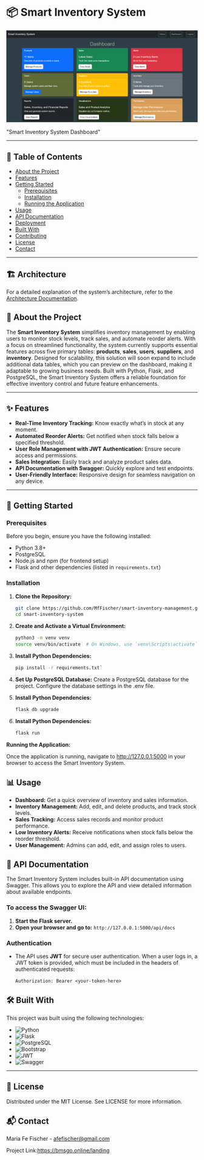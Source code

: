 
# 📦 Smart Inventory System


<img src="./images/Dashboard.png" alt="Dashboard" width="800"/>

"Smart Inventory System Dashboard"

---

## 📖 Table of Contents
- [About the Project](#about-the-project)
- [Features](#features)
- [Getting Started](#getting-started)
  - [Prerequisites](#prerequisites)
  - [Installation](#installation)
  - [Running the Application](#running-the-application)
- [Usage](#usage)
- [API Documentation](#api-documentation)
- [Deployment](#deployment)
- [Built With](#built-with)
- [Contributing](#contributing)
- [License](#license)
- [Contact](#contact)

---

## 🏗️ Architecture
For a detailed explanation of the system’s architecture, refer to the 
[Architecture Documentation](./architecture.md).

## 📝 About the Project
The **Smart Inventory System** simplifies inventory management by enabling 
users to monitor stock levels, track sales, and automate reorder alerts. 
With a focus on streamlined functionality, the system currently supports 
essential features across five primary tables: **products**, **sales**, **users**, **suppliers**, 
and **inventory**. Designed for scalability, this solution will soon expand to include 
additional data tables, which you can preview on the dashboard, making it adaptable 
to growing business needs. Built with Python, Flask, and PostgreSQL, the Smart 
Inventory System offers a reliable foundation for effective inventory control 
and future feature enhancements.

---

## ✨ Features
- **Real-Time Inventory Tracking:** Know exactly what’s in stock at any moment.
- **Automated Reorder Alerts:** Get notified when stock falls below a specified threshold.
- **User Role Management with JWT Authentication:** Ensure secure access and permissions.
- **Sales Integration:** Easily track and analyze product sales data.
- **API Documentation with Swagger:** Quickly explore and test endpoints.
- **User-Friendly Interface:** Responsive design for seamless navigation on any device.

---

## 🚀 Getting Started

### Prerequisites
Before you begin, ensure you have the following installed:
- Python 3.8+
- PostgreSQL
- Node.js and npm (for frontend setup)
- Flask and other dependencies (listed in `requirements.txt`)

### Installation
1. **Clone the Repository:**
   ```bash
   git clone https://github.com/MfFischer/smart-inventory-management.git
   cd smart-inventory-system

2. **Create and Activate a Virtual Environment:**
   ```bash
   python3 -m venv venv
   source venv/bin/activate  # On Windows, use `venv\Scripts\activate`

3. **Install Python Dependencies:**
   ```bash
   pip install -r requirements.txt`
   
4. **Set Up PostgreSQL Database:**
    Create a PostgreSQL database for the project.
    Configure the database settings in the .env file.

5. **Install Python Dependencies:**
   ```bash
   flask db upgrade

6. **Install Python Dependencies:**
   ```bash
   flask run
   
**Running the Application:**

  Once the application is running, navigate to http://127.0.0.1:5000 
  in your browser to access the Smart Inventory System.

## 📊 Usage
- **Dashboard:** Get a quick overview of inventory and sales information.
- **Inventory Management:** Add, edit, and delete products, and track stock levels.
- **Sales Tracking:** Access sales records and monitor product performance.
- **Low Inventory Alerts:** Receive notifications when stock falls below the reorder threshold.
- **User Management:** Admins can add, edit, and assign roles to users.

## 📖 API Documentation
The Smart Inventory System includes built-in API documentation using Swagger. This allows you to explore the API and view detailed information about available endpoints.

### To access the Swagger UI:
1. **Start the Flask server.**
2. **Open your browser and go to:** `http://127.0.0.1:5000/api/docs`

### Authentication
- The API uses **JWT** for secure user authentication. When a user logs in, a JWT token is provided, which must be included in the headers of authenticated requests:

   ```http
   Authorization: Bearer <your-token-here>

## 🛠️ Built With
This project was built using the following technologies:
- ![Python](https://img.shields.io/badge/Python-3.x-blue) 
- ![Flask](https://img.shields.io/badge/Flask-2.x-orange) 
- ![PostgreSQL](https://img.shields.io/badge/PostgreSQL-13.x-blue) 
- ![Bootstrap](https://img.shields.io/badge/Bootstrap-5.x-purple) 
- ![JWT](https://img.shields.io/badge/JWT-secure-yellow) 
- ![Swagger](https://img.shields.io/badge/Swagger-API-green)

---

## 📜 License
Distributed under the MIT License. See LICENSE for more information.

## 📬 Contact
Maria Fe Fischer - afefischer@gmail.com

Project Link:https://bmsgo.online/landing

